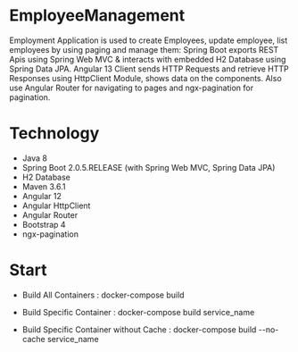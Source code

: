 # EmployeeManagement

Employment Application is used to create Employees, update employee, list employees by using paging and manage them:
Spring Boot exports REST Apis using Spring Web MVC & interacts with embedded H2 Database using Spring Data JPA.
Angular 13 Client sends HTTP Requests and retrieve HTTP Responses using HttpClient Module, shows data on the components. Also use Angular Router for navigating to pages and ngx-pagination for pagination.
# Technology
- Java 8
- Spring Boot 2.0.5.RELEASE (with Spring Web MVC, Spring Data JPA)
- H2 Database
- Maven 3.6.1
- Angular 12
- Angular HttpClient
- Angular Router
- Bootstrap 4
- ngx-pagination
# Start
- Build All Containers
: docker-compose build

- Build Specific Container
: docker-compose build service_name

- Build Specific Container without Cache
: docker-compose build --no-cache service_name
